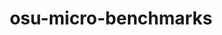 ---
title: "osu-micro-benchmarks"
layout: cache
categories: [package, develop-2024-05-26]
meta: {"versions": ["7.4"], "compilers": ["gcc@=7.3.1"], "oss": ["amzn2"], "platforms": ["linux"], "targets": ["aarch64", "neoverse_n1", "x86_64_v3"], "stacks": ["aws-isc", "aws-isc-aarch64", "root"], "num_specs": 3, "num_specs_by_stack": {"root": 3, "aws-isc-aarch64": 2, "aws-isc": 1}}
spec_details: [{"hash": "couh3xmog2j5j5nw75n5x2pggkykltwr", "compiler": "gcc@=7.3.1", "versions": ["7.4"], "os": "amzn2", "platform": "linux", "target": "aarch64", "variants": ["build_system=autotools", "~cuda", "~graphing", "~papi", "~rocm"], "stacks": ["root", "aws-isc-aarch64"], "size": "-", "tarball": "https://binaries.spack.io/releases/develop-2024-05-26/build_cache/linux-amzn2-aarch64/gcc-7.3.1/osu-micro-benchmarks-7.4/linux-amzn2-aarch64-gcc-7.3.1-osu-micro-benchmarks-7.4-couh3xmog2j5j5nw75n5x2pggkykltwr.spack"}, {"hash": "erv75wapohxwoaf7zqbqtehey6qvmzp4", "compiler": "gcc@=7.3.1", "versions": ["7.4"], "os": "amzn2", "platform": "linux", "target": "neoverse_n1", "variants": ["build_system=autotools", "~cuda", "~graphing", "~papi", "~rocm"], "stacks": ["root", "aws-isc-aarch64"], "size": "-", "tarball": "https://binaries.spack.io/releases/develop-2024-05-26/build_cache/linux-amzn2-neoverse_n1/gcc-7.3.1/osu-micro-benchmarks-7.4/linux-amzn2-neoverse_n1-gcc-7.3.1-osu-micro-benchmarks-7.4-erv75wapohxwoaf7zqbqtehey6qvmzp4.spack"}, {"hash": "p22g4fx537c6hdnbu3kxby3a37a2zsxp", "compiler": "gcc@=7.3.1", "versions": ["7.4"], "os": "amzn2", "platform": "linux", "target": "x86_64_v3", "variants": ["build_system=autotools", "~cuda", "~graphing", "~papi", "~rocm"], "stacks": ["root", "aws-isc"], "size": "-", "tarball": "https://binaries.spack.io/releases/develop-2024-05-26/build_cache/linux-amzn2-x86_64_v3/gcc-7.3.1/osu-micro-benchmarks-7.4/linux-amzn2-x86_64_v3-gcc-7.3.1-osu-micro-benchmarks-7.4-p22g4fx537c6hdnbu3kxby3a37a2zsxp.spack"}]
---